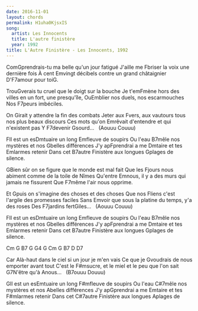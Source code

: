 ```yaml
---
date: 2016-11-01
layout: chords
permalink: H1uha0KjsxIS
song:
  artist: Les Innocents
  title: L'autre finistère
  year: 1992
title: L'Autre Finistère - Les Innocents, 1992
---
```


<p class="verse">
    <span class="line">Com<span class="chord">G</span>prendrais-tu ma belle qu'un jour fatigué</span>
    <span class="line">J'aille me <span class="chord">F</span>briser la voix une dernière fois</span>
    <span class="line">À cent <span class="chord">Em</span>vingt décibels contre un grand châtaignier</span>
    <span class="line">D'<span class="chord">F7</span>amour pour toi<span class="chord">G</span>.</span>
</p>
<p class="verse">
    <span class="line">Trou<span class="chord">G</span>verais tu cruel que le doigt sur la bouche</span>
    <span class="line">Je t'em<span class="chord">F</span>mène hors des villes en un fort, une presqu'île,</span>
    <span class="line">Ou<span class="chord">Em</span>blier nos duels, nos escarmouches</span>
    <span class="line">Nos <span class="chord">F7</span>peurs imbéciles.</span>
</p>
<p class="verse">
    <span class="line">On <span class="chord">G</span>irait y attendre la fin des combats</span>
    <span class="line">Jeter aux <span class="chord">F</span>vers, aux vautours tous nos plus beaux discours</span>
    <span class="line">Ces mots qu'on <span class="chord">Em</span>rêvait d'entendre et qui n'existent pas</span>
    <span class="line">Y <span class="chord">F7</span>devenir <span class="chord">G</span>sourd...&nbsp;&nbsp;&nbsp;(<span class="chord">A</span>ouuu <span class="chord">C</span>ouuu)</span>
</p>
<p class="chorus">
    <span class="line"><span class="chord">F</span>Il est un es<span class="chord">Dm</span>tuaire un long <span class="chord">Em</span>fleuve de soupirs</span>
    <span class="line">Ou l'eau <span class="chord">B7</span>mêle nos mystères et nos <span class="chord">G</span>belles différences</span>
    <span class="line">J'y ap<span class="chord">F</span>prendrai a me <span class="chord">Dm</span>taire et tes <span class="chord">Em</span>larmes retenir</span>
    <span class="line">Dans cet <span class="chord">B7</span>autre Finistère aux longues <span class="chord">G</span>plages de silence.</span>
</p>
<p class="verse">
    <span class="line"><span class="chord">G</span>Bien sûr on se figure que le monde est mal fait</span>
    <span class="line">Que les <span class="chord">F</span>jours nous abiment comme de la toile de Nîmes</span>
    <span class="line">Qu'entre <span class="chord">Em</span>nous, il y a des murs qui jamais ne fissurent</span>
    <span class="line">Que <span class="chord">F7</span>même l'air nous opprime.</span>
</p>
<p class="verse">
    <span class="line">Et <span class="chord">G</span>puis on s'imagine des choses et des choses</span>
    <span class="line">Que nos <span class="chord">F</span>liens c'est l'argile des promesses faciles</span>
    <span class="line">Sans <span class="chord">Em</span>voir que sous la platine du temps, y'a des roses</span>
    <span class="line">Des <span class="chord">F7</span>jardins fert<span class="chord">G</span>iles...&nbsp;&nbsp;&nbsp;(<span class="chord">A</span>ouuu <span class="chord">C</span>ouuu)</span>
</p>
<p class="chorus">
    <span class="line"><span class="chord">F</span>Il est un es<span class="chord">Dm</span>tuaire un long <span class="chord">Em</span>fleuve de soupirs</span>
    <span class="line">Ou l'eau <span class="chord">B7</span>mêle nos mystères et nos <span class="chord">G</span>belles différences</span>
    <span class="line">J'y ap<span class="chord">F</span>prendrai a me <span class="chord">Dm</span>taire et tes <span class="chord">Em</span>larmes retenir</span>
    <span class="line">Dans cet <span class="chord">B7</span>autre Finistère aux longues <span class="chord">G</span>plages de silence.</span>
</p>
<p class="bridge">
    <span class="sentence"><span class="chord">Cm</span> <span class="chord">G</span> <span class="chord">B7</span> <span class="chord">G</span> <span class="chord">G4</span> <span class="chord">G</span></span>
    <span class="sentence"><span class="chord">Cm</span> <span class="chord">G</span> <span class="chord">B7</span> <span class="chord">D</span> <span class="chord">D7</span></span>
</p>
<p class="verse">
    <span class="line">Car <span class="chord">A</span>là-haut dans le ciel si un jour je m'en vais</span>
    <span class="line">Ce que je <span class="chord">G</span>voudrais de nous emporter avant tout</span>
    <span class="line">C'est le <span class="chord">F#m</span>sucre, et le miel et le peu que l'on sait</span>
    <span class="line"><span class="chord">G7</span>N'être qu'à <span class="chord">A</span>nous...&nbsp;&nbsp;&nbsp;(<span class="chord">B7</span>ouuu <span class="chord">D</span>ouuu)</span>
</p>
<p class="chorus">
    <span class="line"><span class="chord">G</span>Il est un es<span class="chord">Em</span>tuaire un long <span class="chord">F#m</span>fleuve de soupirs</span>
    <span class="line">Ou l'eau <span class="chord">C#7</span>mêle nos mystères et nos <span class="chord">A</span>belles différences</span>
    <span class="line">J'y ap<span class="chord">G</span>prendrai a me <span class="chord">Em</span>taire et tes <span class="chord">F#m</span>larmes retenir</span>
    <span class="line">Dans cet <span class="chord">C#7</span>autre Finistère aux longues <span class="chord">A</span>plages de silence.</span>
</p>
